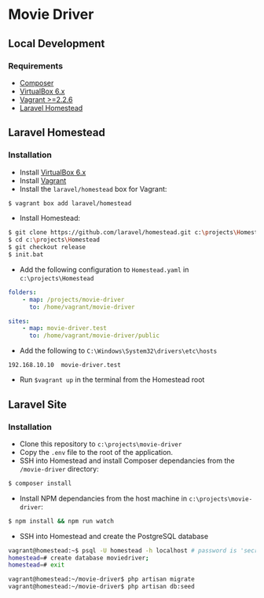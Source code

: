 # Movie Driver

## Local Development

### Requirements

- [Composer](https://getcomposer.org/)
- [VirtualBox 6.x](https://www.virtualbox.org/wiki/Downloads)
- [Vagrant >=2.2.6](https://www.vagrantup.com/downloads.html)
- [Laravel Homestead](https://laravel.com/docs/6.x/homestead)

## Laravel Homestead
### Installation
- Install [VirtualBox 6.x](https://www.virtualbox.org/wiki/Downloads)
- Install [Vagrant](https://www.vagrantup.com/downloads.html)
- Install the `laravel/homestead` box for Vagrant:
```bash
$ vagrant box add laravel/homestead
```
- Install Homestead:
```bash
$ git clone https://github.com/laravel/homestead.git c:\projects\Homestead
$ cd c:\projects\Homestead
$ git checkout release
$ init.bat
```
- Add the following configuration to `Homestead.yaml` in `c:\projects\Homestead`
```yaml
folders:
    - map: /projects/movie-driver
      to: /home/vagrant/movie-driver

sites:
    - map: movie-driver.test
      to: /home/vagrant/movie-driver/public
```

- Add the following to `C:\Windows\System32\drivers\etc\hosts`
```
192.168.10.10  movie-driver.test
```
- Run `$vagrant up` in the terminal from the Homestead root

## Laravel Site
### Installation

- Clone this repository to `c:\projects\movie-driver`
- Copy the `.env` file to the root of the application.
- SSH into Homestead and install Composer dependancies from the `/movie-driver` directory:
```bash
$ composer install
```
- Install NPM dependancies from the host machine in `c:\projects\movie-driver`:
```bash
$ npm install && npm run watch
```
- SSH into Homestead and create the PostgreSQL database
```bash
vagrant@homestead:~$ psql -U homestead -h localhost # password is 'secret'
homestead=# create database moviedriver;
homestead=# exit

vagrant@homestead:~/movie-driver$ php artisan migrate
vagrant@homestead:~/movie-driver$ php artisan db:seed
```
